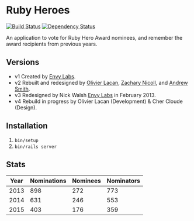 # Ruby Heroes
[![Build Status][ci-image]][ci]
[![Dependency Status][gemnasium-image]][gemnasium]

An application to vote for Ruby Hero Award nominees, and remember the award
recipients from previous years.

## Versions

- v1 Created by [Envy Labs][envy].
- v2 Rebuilt and redesigned by [Olivier Lacan][olivier], [Zachary Nicoll][zach], and [Andrew Smith][andrew].
- v3 Redesigned by Nick Walsh [Envy Labs][envy] in February 2013.
- v4 Rebuild in progress by Olivier Lacan (Development) & Cher Cloude (Design).

## Installation

1. `bin/setup`
4. `bin/rails server`

## Stats

| Year | Nominations | Nominees | Nominators |
| --- | --- | --- | --- |
| 2013 | 898 | 272 | 773 |
| 2014 | 631 | 246 | 553 |
| 2015 | 403 | 176 | 359 |

[ci]: https://magnum.travis-ci.com/rubyheroes/rubyheroes.com
[ci-image]: https://magnum.travis-ci.com/rubyheroes/rubyheroes.com.svg
[gemnasium]: https://gemnasium.com/rubyheroes/rubyheroes.com
[gemnasium-image]: https://gemnasium.com/09ec05045d5a29d690fe97b267c8b4d8.svg

[olivier]: http://olivierlacan.com
[zach]: http://zacharynicoll.com
[andrew]: https://github.com/fullsailor
[envy]: http://envylabs.com
